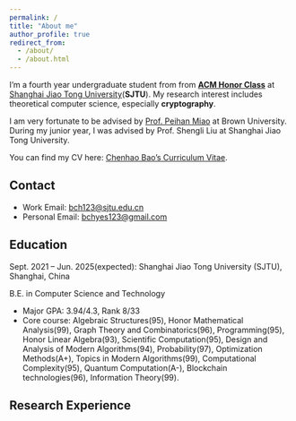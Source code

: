 ```yaml
---
permalink: /
title: "About me"
author_profile: true
redirect_from: 
  - /about/
  - /about.html
---
```


I’m a fourth year undergraduate student from from [**ACM Honor Class**](https://acm.sjtu.edu.cn/home) at [Shanghai Jiao Tong University](https://www.sjtu.edu.cn/)(**SJTU**). My research interest includes theoretical computer science, especially **cryptography**.

I am very fortunate to be advised by [Prof. Peihan Miao](https://vivo.brown.edu/display/pmiao) at Brown University. During my junior year, I was advised by Prof. Shengli Liu at Shanghai Jiao Tong University.

You can find my CV here: [Chenhao Bao’s Curriculum Vitae](../assets/CV.pdf).

## Contact

- Work Email: [bch123@sjtu.edu.cn](mailto:bch123@sjtu.edu.cn)
- Personal Email: [bchyes123@gmail.com](mailto:bchyes123@gmail.com)

## Education

Sept. 2021 – Jun. 2025(expected): Shanghai Jiao Tong University (SJTU), Shanghai, China 

B.E. in Computer Science and Technology

- Major GPA: 3.94/4.3, Rank 8/33
- Core course: Algebraic Structures(95), Honor Mathematical Analysis(99), Graph Theory and Combinatorics(96), Programming(95), Honor Linear Algebra(93), Scientific Computation(95), Design and Analysis of Modern Algorithms(94), Probability(97), Optimization Methods(A+), Topics in Modern Algorithms(99), Computational Complexity(95), Quantum Computation(A-), Blockchain technologies(96), Information Theory(99).

## Research Experience
